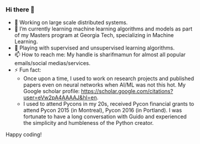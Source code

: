 ### Hi there 👋
- 🔭 Working on large scale distributed systems.
- 🌱 I’m currently learning machine learning algorithms and models as part of my Masters program at Georgia Tech, specializing in Machine Learning.
- 🔭 Playing with supervised and unsupervised learning algorithms.
- 📫 How to reach me: My handle is sharifmamun for almost all popular emails/social medias/services.
- ⚡ Fun fact:
  - Once upon a time, I used to work on research projects and published papers even on neural networks when AI/ML was not this hot. My Google scholar profile: https://scholar.google.com/citations?user=eVw2pA4AAAAJ&hl=en.
  - I used to attend Pycons in my 20s, received Pycon financial grants to attend Pycon 2015 (in Montreal), Pycon 2016 (in Portland). I was fortunate to have a long conversation with Guido and experienced the simplicity and humbleness of the Python creator.

Happy coding!
<!--
**sharifmamun/sharifmamun** is a ✨ _special_ ✨ repository because its `README.md` (this file) appears on your GitHub profile.

Here are some ideas to get you started:

- 🔭 I’m currently working on ...
- 🌱 I’m currently learning ...
- 👯 I’m looking to collaborate on ...
- 🤔 I’m looking for help with ...
- 💬 Ask me about ...
- 📫 How to reach me: ...
- 😄 Pronouns: ...
- ⚡ Fun fact: ...
-->
